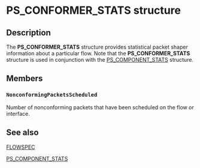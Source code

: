 # PS_CONFORMER_STATS structure

## Description

The
**PS_CONFORMER_STATS** structure provides statistical packet shaper information about a particular flow. Note that the
**PS_CONFORMER_STATS** structure is used in conjunction with the
[PS_COMPONENT_STATS](https://learn.microsoft.com/windows/desktop/api/ntddpsch/ns-ntddpsch-ps_component_stats) structure.

## Members

### `NonconformingPacketsScheduled`

Number of nonconforming packets that have been scheduled on the flow or interface.

## See also

[FLOWSPEC](https://learn.microsoft.com/windows/desktop/api/qos/ns-qos-flowspec)

[PS_COMPONENT_STATS](https://learn.microsoft.com/windows/desktop/api/ntddpsch/ns-ntddpsch-ps_component_stats)